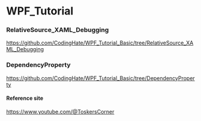 # WPF_Tutorial

### RelativeSource_XAML_Debugging
https://github.com/CodingHate/WPF_Tutorial_Basic/tree/RelativeSource_XAML_Debugging

### DependencyProperty
https://github.com/CodingHate/WPF_Tutorial_Basic/tree/DependencyProperty


#### Reference site
https://www.youtube.com/@ToskersCorner
